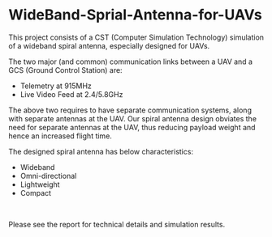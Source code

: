 # WideBand-Sprial-Antenna-for-UAVs
This project consists of a CST (Computer Simulation Technology) simulation of a wideband spiral antenna, especially designed for UAVs. 


The two major (and common) communication links between a UAV and a GCS (Ground Control Station) are: <br />
* Telemetry at 915MHz
* Live Video Feed at 2.4/5.8GHz  <br />

The above two requires to have separate communication systems, along with separate antennas at the UAV. Our spiral antenna design obviates the need for separate antennas at the UAV, thus reducing payload weight and hence an increased flight time. 
<br />


The designed spiral antenna has below characteristics:
* Wideband
* Omni-directional
* Lightweight
* Compact
<br />

Please see the report for technical details and simulation results. 


